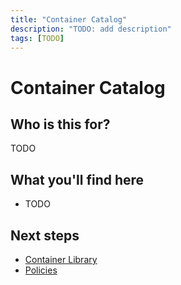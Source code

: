 ```yaml
---
title: "Container Catalog"
description: "TODO: add description"
tags: [TODO]
---
```


# Container Catalog

## Who is this for?

TODO

## What you'll find here

- TODO

## Next steps

- [Container Library](./index.md)
- [Policies](./policies.md)

